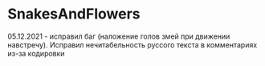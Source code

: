 # SnakesAndFlowers
05.12.2021 -  исправил баг (наложение голов змей при движении навстречу). Исправил нечитабельность руссого текста в комментариях из-за кодировки
